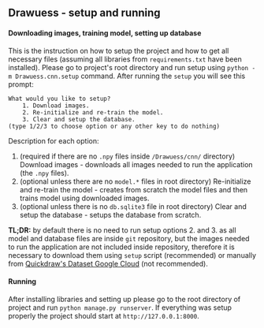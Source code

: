 ## Drawuess - setup and running

#### Downloading images, training model, setting up database

This is the instruction on how to setup the project and how to get all necessary files (assuming all libraries from `requirements.txt` have been installed).
Please go to project's root directory and run setup using `python -m Drawuess.cnn.setup` command.
After running the `setup` you will see this prompt:

    What would you like to setup?
        1. Download images.
        2. Re-initialize and re-train the model.
        3. Clear and setup the database.
    (type 1/2/3 to choose option or any other key to do nothing)

Description for each option:
1. (required if there are no `.npy` files inside `/Drawuess/cnn/` directory) Download images - downloads all images needed to run the application (the `.npy` files).
2. (optional unless there are no `model.*` files in root directory) Re-initialize and re-train the model - creates from scratch the model files and then trains model using downloaded images.
3. (optional unless there is no `db.sqlite3` file in root directory) Clear and setup the database - setups the database from scratch.

<b>TL;DR:</b> by default there is no need to run setup options 2. and 3. as all model and database files are inside `git` repository, 
but the images needed to run the application are not included inside repository, therefore it is necessary to download them using `setup` script (recommended)
or manually from [Quickdraw's Dataset Google Cloud](https://console.cloud.google.com/storage/browser/quickdraw_dataset/full/numpy_bitmap) (not recommended).

#### Running

After installing libraries and setting up please go to the root directory of project and run `python manage.py runserver`.
If everything was setup properly the project should start at `http://127.0.0.1:8000`.